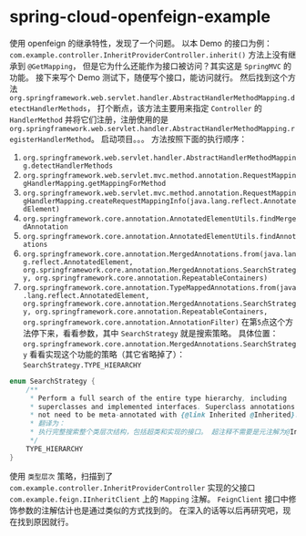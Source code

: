 # spring-cloud-openfeign-example
使用 openfeign 的继承特性，发现了一个问题。
以本 Demo 的接口为例：
`com.example.controller.InheritProviderController.inherit()` 方法上没有继承到 `@GetMapping`，
但是它为什么还能作为接口被访问？其实这是 `SpringMVC` 的功能。
接下来写个 Demo 测试下，随便写个接口，能访问就行。
然后找到这个方法 `org.springframework.web.servlet.handler.AbstractHandlerMethodMapping.detectHandlerMethods`，
打个断点，该方法主要用来指定 `Controller` 的 `HandlerMethod` 并将它们注册，注册使用的是 
`org.springframework.web.servlet.handler.AbstractHandlerMethodMapping.registerHandlerMethod`。
启动项目。。。
方法按照下面的执行顺序：
1. `org.springframework.web.servlet.handler.AbstractHandlerMethodMapping.detectHandlerMethods`
2. `org.springframework.web.servlet.mvc.method.annotation.RequestMappingHandlerMapping.getMappingForMethod`
3. `org.springframework.web.servlet.mvc.method.annotation.RequestMappingHandlerMapping.createRequestMappingInfo(java.lang.reflect.AnnotatedElement)`
4. `org.springframework.core.annotation.AnnotatedElementUtils.findMergedAnnotation`
5. `org.springframework.core.annotation.AnnotatedElementUtils.findAnnotations`
6. `org.springframework.core.annotation.MergedAnnotations.from(java.lang.reflect.AnnotatedElement, org.springframework.core.annotation.MergedAnnotations.SearchStrategy, org.springframework.core.annotation.RepeatableContainers)`
7. `org.springframework.core.annotation.TypeMappedAnnotations.from(java.lang.reflect.AnnotatedElement, org.springframework.core.annotation.MergedAnnotations.SearchStrategy, org.springframework.core.annotation.RepeatableContainers, org.springframework.core.annotation.AnnotationFilter)`
在第`5`点这个方法停下来，看看参数，其中 `SearchStrategy` 就是搜索策略。
具体位置：`org.springframework.core.annotation.MergedAnnotations.SearchStrategy`
看看实现这个功能的策略（其它省略掉了）：`SearchStrategy.TYPE_HIERARCHY`
```java
enum SearchStrategy {
    /**
     * Perform a full search of the entire type hierarchy, including
     * superclasses and implemented interfaces. Superclass annotations do
     * not need to be meta-annotated with {@link Inherited @Inherited}.
     * 翻译为：
     * 执行完整搜索整个类层次结构，包括超类和实现的接口。 超注释不需要是元注解为@Inherited 。
     */
    TYPE_HIERARCHY
}
```
使用 `类型层次` 策略，扫描到了 `com.example.controller.InheritProviderController` 实现的父接口
`com.example.feign.IInheritClient` 上的 `Mapping` 注解。
`FeignClient` 接口中修饰参数的注解估计也是通过类似的方式找到的。
在深入的话等以后再研究吧，现在找到原因就行。
